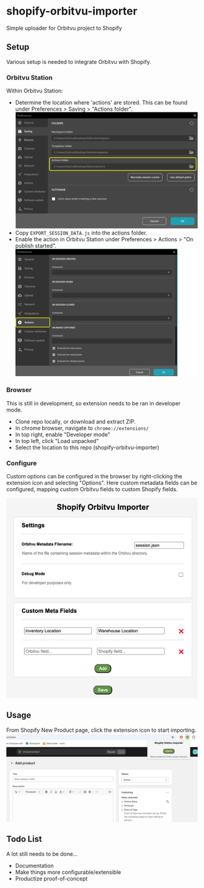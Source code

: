 # shopify-orbitvu-importer
Simple uploader for Orbitvu project to Shopify

## Setup
Various setup is needed to integrate Orbitvu with Shopify.

### Orbitvu Station
Within Orbitvu Station:
- Determine the location where 'actions' are stored. This can be found under Preferences > Saving > "Actions folder".
![pref_saving](docs/images/pref_saving.png)
- Copy `EXPORT_SESSION_DATA.js` into the actions folder.
- Enable the action in Orbitvu Station under Preferences > Actions > "On publish started".
![pref_actions](docs/images/pref_actions.png)

### Browser
This is still in development, so extension needs to be ran in developer mode.

- Clone repo locally, or download and extract ZIP.
- In chrome browser, navigate to `chrome://extensions/`
- In top right, enable "Developer mode"
- In top left, click "Load unpacked"
- Select the location to this repo (shopify-orbitvu-importer)

### Configure
Custom options can be configured in the browser by right-clicking the extension icon and selecting "Options". Here custom metadata fields can be configured, mapping custom Orbitvu fields to custom Shopify fields.

![options_menu.png](docs/images//options_menu.png)

## Usage
From Shopify New Product page, click the extension icon to start importing.
![ext_popup](docs/images/ext_popup.png)

## Todo List
A lot still needs to be done...
- Documentation
- Make things more configurable/extensible
- Productize proof-of-concept
